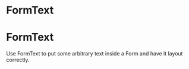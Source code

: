 FormText
====

      
# FormText

Use FormText to put some arbitrary text inside a Form and have it layout correctly.

